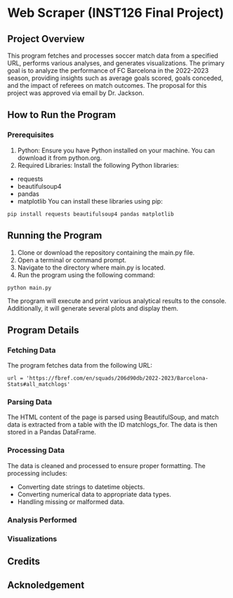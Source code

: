 # Web Scraper (INST126 Final Project)
## Project Overview
This program fetches and processes soccer match data from a specified URL, performs various analyses, and generates visualizations. The primary goal is to analyze the performance of FC Barcelona in the 2022-2023 season, providing insights such as average goals scored, goals conceded, and the impact of referees on match outcomes. The proposal for this project was approved via email by Dr. Jackson.
## How to Run the Program
### Prerequisites
1. Python: Ensure you have Python installed on your machine. You can download it from python.org.
2. Required Libraries: Install the following Python libraries:
  - requests
  - beautifulsoup4
  - pandas
  - matplotlib
You can install these libraries using pip:
```
pip install requests beautifulsoup4 pandas matplotlib
```
## Running the Program
1. Clone or download the repository containing the main.py file.
2. Open a terminal or command prompt.
3. Navigate to the directory where main.py is located.
4. Run the program using the following command:
```
python main.py
```
The program will execute and print various analytical results to the console. Additionally, it will generate several plots and display them.
## Program Details
### Fetching Data
The program fetches data from the following URL:
```
url = 'https://fbref.com/en/squads/206d90db/2022-2023/Barcelona-Stats#all_matchlogs'
```
### Parsing Data
The HTML content of the page is parsed using BeautifulSoup, and match data is extracted from a table with the ID matchlogs_for. The data is then stored in a Pandas DataFrame.
### Processing Data
The data is cleaned and processed to ensure proper formatting. The processing includes:
- Converting date strings to datetime objects.
- Converting numerical data to appropriate data types.
- Handling missing or malformed data.
### Analysis Performed
### Visualizations
## Credits
## Acknoledgement
